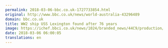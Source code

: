 ```yaml
---
permalink: 2018-03-06-bbc.co.uk-1727733854.html
original: http://www.bbc.co.uk/news/world-australia-43296489
domain: bbc.co.uk
title: WW2 ship USS Lexington found after 76 years
image: https://ichef.bbci.co.uk/news/1024/branded_news/44C9/production/_100290671_lexington-plate.png
date: 2018-03-06 06:00:05
translations: en
---
```


